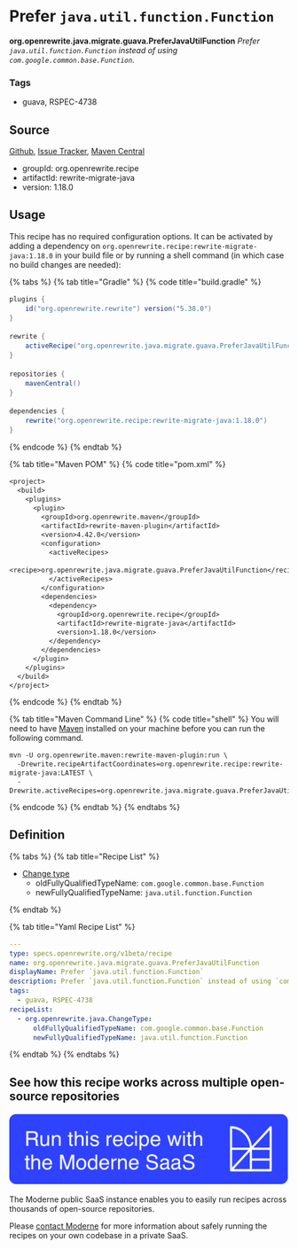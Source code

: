 # Prefer `java.util.function.Function`

**org.openrewrite.java.migrate.guava.PreferJavaUtilFunction**
_Prefer `java.util.function.Function` instead of using `com.google.common.base.Function`._

### Tags

* guava, RSPEC-4738

## Source

[Github](https://github.com/openrewrite/rewrite-migrate-java/blob/main/src/main/resources/META-INF/rewrite/no-guava.yml), [Issue Tracker](https://github.com/openrewrite/rewrite-migrate-java/issues), [Maven Central](https://search.maven.org/artifact/org.openrewrite.recipe/rewrite-migrate-java/1.18.0/jar)

* groupId: org.openrewrite.recipe
* artifactId: rewrite-migrate-java
* version: 1.18.0


## Usage

This recipe has no required configuration options. It can be activated by adding a dependency on `org.openrewrite.recipe:rewrite-migrate-java:1.18.0` in your build file or by running a shell command (in which case no build changes are needed): 

{% tabs %}
{% tab title="Gradle" %}
{% code title="build.gradle" %}
```groovy
plugins {
    id("org.openrewrite.rewrite") version("5.38.0")
}

rewrite {
    activeRecipe("org.openrewrite.java.migrate.guava.PreferJavaUtilFunction")
}

repositories {
    mavenCentral()
}

dependencies {
    rewrite("org.openrewrite.recipe:rewrite-migrate-java:1.18.0")
}
```
{% endcode %}
{% endtab %}

{% tab title="Maven POM" %}
{% code title="pom.xml" %}
```markup
<project>
  <build>
    <plugins>
      <plugin>
        <groupId>org.openrewrite.maven</groupId>
        <artifactId>rewrite-maven-plugin</artifactId>
        <version>4.42.0</version>
        <configuration>
          <activeRecipes>
            <recipe>org.openrewrite.java.migrate.guava.PreferJavaUtilFunction</recipe>
          </activeRecipes>
        </configuration>
        <dependencies>
          <dependency>
            <groupId>org.openrewrite.recipe</groupId>
            <artifactId>rewrite-migrate-java</artifactId>
            <version>1.18.0</version>
          </dependency>
        </dependencies>
      </plugin>
    </plugins>
  </build>
</project>
```
{% endcode %}
{% endtab %}

{% tab title="Maven Command Line" %}
{% code title="shell" %}
You will need to have [Maven](https://maven.apache.org/download.cgi) installed on your machine before you can run the following command.

```shell
mvn -U org.openrewrite.maven:rewrite-maven-plugin:run \
  -Drewrite.recipeArtifactCoordinates=org.openrewrite.recipe:rewrite-migrate-java:LATEST \
  -Drewrite.activeRecipes=org.openrewrite.java.migrate.guava.PreferJavaUtilFunction
```
{% endcode %}
{% endtab %}
{% endtabs %}


## Definition

{% tabs %}
{% tab title="Recipe List" %}
* [Change type](../../../java/changetype.md)
  * oldFullyQualifiedTypeName: `com.google.common.base.Function`
  * newFullyQualifiedTypeName: `java.util.function.Function`

{% endtab %}

{% tab title="Yaml Recipe List" %}
```yaml
---
type: specs.openrewrite.org/v1beta/recipe
name: org.openrewrite.java.migrate.guava.PreferJavaUtilFunction
displayName: Prefer `java.util.function.Function`
description: Prefer `java.util.function.Function` instead of using `com.google.common.base.Function`.
tags:
  - guava, RSPEC-4738
recipeList:
  - org.openrewrite.java.ChangeType:
      oldFullyQualifiedTypeName: com.google.common.base.Function
      newFullyQualifiedTypeName: java.util.function.Function

```
{% endtab %}
{% endtabs %}

## See how this recipe works across multiple open-source repositories

[![Moderne Link Image](/.gitbook/assets/ModerneRecipeButton.png)](https://public.moderne.io/recipes/org.openrewrite.java.migrate.guava.PreferJavaUtilFunction)

The Moderne public SaaS instance enables you to easily run recipes across thousands of open-source repositories.

Please [contact Moderne](https://moderne.io/product) for more information about safely running the recipes on your own codebase in a private SaaS.
